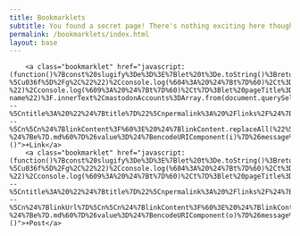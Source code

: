 ```yaml
---
title: Bookmarklets
subtitle: You found a secret page! There's nothing exciting here though, sorry.
permalink: /bookmarklets/index.html
layout: base
---
```


        <a class="bookmarklet" href="javascript:(function()%7Bconst%20slugify%3De%3D%3E%7Blet%20t%3De.toString()%3Breturn%20console.log(%601%3A%20%24%7Bt%7D%60)%2Ct%3Dt.replaceAll(%22%2F%22%2C%22%20%22)%2Cconsole.log(%602%3A%20%24%7Bt%7D%60)%2Ct%3Dt.normalize(%22NFD%22)%2Cconsole.log(%603%3A%20%24%7Bt%7D%60)%2Ct%3Dt.replace(%2F%5B%5Cu0300-%5Cu036f%5D%2Fg%2C%22%22)%2Cconsole.log(%604%3A%20%24%7Bt%7D%60)%2Ct%3Dt.toLowerCase()%2Cconsole.log(%605%3A%20%24%7Bt%7D%60)%2Ct%3Dt.replace(%2F%5Cs%2B%2Fg%2C%22%20%22)%2Cconsole.log(%606%3A%20%24%7Bt%7D%60)%2Ct%3Dt.replace(%2F%5B%5E%5Cw%20%5D%2B%2Fg%2C%22%20%22)%2Cconsole.log(%607%3A%20%24%7Bt%7D%60)%2Ct%3Dt.trim()%2Cconsole.log(%608%3A%20%24%7Bt%7D%60)%2Ct%3Dt.replace(%2F%20%2B%2Fg%2C%22-%22)%2Cconsole.log(%609%3A%20%24%7Bt%7D%60)%2Ct%7D%3Blet%20pageTitle%3Dwindow.document.title%2ClinkSelection%3D%22getSelection%22in%20window%3Fwindow.getSelection().toString().trim()%3A%22%22%2ClinkContent%3DlinkSelection%7C%7Cwindow.document.querySelector(%22head%20meta%5Bname%3Ddescription%20i%5D%22)%3F.content.trim()%7C%7Cwindow.document.querySelector(%22main%20p%22)%3F.textContent.trim()%7C%7Cwindow.document.querySelector(%22article%20p%22)%3F.textContent.trim()%7C%7Cwindow.document.querySelector(%22p%22)%3F.textContent.trim()%2ClinkUrl%3Dwindow.location.href%3Bconst%20domain%3Dwindow.location.host%2CauthorName%3Ddocument.querySelector(%22.p-name%22)%3F.innerText%2CmastodonAccounts%3DArray.from(document.querySelectorAll('%5Brel%3D%22me%22%5D')).filter((e%3D%3Ee.href.includes(%22%40%22))).map((e%3D%3Ee.href)).join(%22%2C%20%22)%2CFEED_SELECTORS%3D%5B'link%5Btype%3D%22application%2Frss%2Bxml%22%5D'%2C'link%5Btype%3D%22application%2Fatom%2Bxml%22%5D'%2C'link%5Btype%3D%22application%2Fjson%22%5D'%5D%3Blet%20title%3Dwindow.prompt(%22Title%20of%20the%20link%3F%22%2CpageTitle)%3Bconst%20run%3De%3D%3E%7Bconst%20t%3D!e%5Bdomain%5D%3Blet%20n%3Dnull%3Bif(FEED_SELECTORS.forEach((e%3D%3E%7Bif(n)return%3Bconst%20t%3Ddocument.querySelector(e)%3Bt%26%26(n%3Dt.href)%7D))%2Cnull!%3D%3Dtitle)%7Blet%20e%3Dwindow.prompt(%22Slug%20of%20the%20link%3F%22%2Cslugify(title))%3Bif(null!%3D%3De)%7Bconst%20o%3D(new%20Date).toISOString()%2Cl%3D(new%20Date).getFullYear()%3Blet%20i%3D%60---%5Cntitle%3A%20%22%24%7Btitle%7D%22%5Cnpermalink%3A%20%2Flinks%2F%24%7Be%7D%2Findex.html%5Cnlink%3A%20%24%7BlinkUrl%7D%5Cndate%3A%20%24%7Bo%7D%5Cnauthor%3A%20%24%7Bdomain%7D%5Cn---%5Cn%5Cn%24%7BlinkContent%3F%60%3E%20%24%7BlinkContent.replaceAll(%22%5Cn%22%2C%22%5Cn%3E%20%22)%7D%60%3A%22%22%7D%5Cn%60%3Bt%26%26window.prompt(%22New%20author%20needed%22%2CJSON.stringify(%7B%5Bdomain%5D%3A%7Bname%3AauthorName%2Cmastodon%3AmastodonAccounts%2Cfeed%3An%7D%7D%2Cnull%2C2))%3Blet%20r%3D%60https%3A%2F%2Fgithub.com%2Frknightuk%2Frknight.me%2Fnew%2Fmaster%2F%3Ffilename%3D%24%7B%60src%2Flinks%2F%24%7Bl%7D%2F%24%7Bo.slice(0%2C10)%7D-%24%7Be%7D.md%60%7D%26value%3D%24%7BencodeURIComponent(i)%7D%26message%3D%24%7BencodeURIComponent(%60New%20link%3A%20%24%7Btitle%7D%60)%7D%60%3Bt%26%26window.open(%22https%3A%2F%2Fgithub.com%2Frknightuk%2Frknight.me%2Fedit%2Fmaster%2Fsrc%2F_data%2Fpeople.json%22)%2Cwindow.open(r)%7D%7D%7D%3Bfetch(%22https%3A%2F%2Fraw.githubusercontent.com%2Frknightuk%2Frknight.me%2Fmaster%2Fsrc%2F_data%2Fpeople.json%22).then((e%3D%3Ee.json())).then((e%3D%3E%7Brun(e)%7D))%3B%7D)()">+Link</a>
        <a class="bookmarklet" href="javascript:(function()%7Bconst%20slugify%3De%3D%3E%7Blet%20t%3De.toString()%3Breturn%20console.log(%601%3A%20%24%7Bt%7D%60)%2Ct%3Dt.replaceAll(%22%2F%22%2C%22%20%22)%2Cconsole.log(%602%3A%20%24%7Bt%7D%60)%2Ct%3Dt.normalize(%22NFD%22)%2Cconsole.log(%603%3A%20%24%7Bt%7D%60)%2Ct%3Dt.replace(%2F%5B%5Cu0300-%5Cu036f%5D%2Fg%2C%22%22)%2Cconsole.log(%604%3A%20%24%7Bt%7D%60)%2Ct%3Dt.toLowerCase()%2Cconsole.log(%605%3A%20%24%7Bt%7D%60)%2Ct%3Dt.replace(%2F%5Cs%2B%2Fg%2C%22%20%22)%2Cconsole.log(%606%3A%20%24%7Bt%7D%60)%2Ct%3Dt.replace(%2F%5B%5E%5Cw%20%5D%2B%2Fg%2C%22%20%22)%2Cconsole.log(%607%3A%20%24%7Bt%7D%60)%2Ct%3Dt.trim()%2Cconsole.log(%608%3A%20%24%7Bt%7D%60)%2Ct%3Dt.replace(%2F%20%2B%2Fg%2C%22-%22)%2Cconsole.log(%609%3A%20%24%7Bt%7D%60)%2Ct%7D%3Blet%20pageTitle%3Dwindow.document.title%2ClinkSelection%3D%22getSelection%22in%20window%3Fwindow.getSelection().toString().trim()%3A%22%22%2ClinkContent%3DlinkSelection%7C%7Cwindow.document.querySelector(%22head%20meta%5Bname%3Ddescription%20i%5D%22)%3F.content.trim()%7C%7Cwindow.document.querySelector(%22main%20p%22)%3F.textContent.trim()%7C%7Cwindow.document.querySelector(%22article%20p%22)%3F.textContent.trim()%7C%7Cwindow.document.querySelector(%22p%22)%3F.textContent.trim()%2ClinkUrl%3Dwindow.location.href%2Ctitle%3Dwindow.prompt(%22Title%20of%20the%20link%3F%22%2CpageTitle)%3Bif(null!%3D%3Dtitle)%7Blet%20e%3Dwindow.prompt(%22Slug%20of%20the%20link%3F%22%2Cslugify(title))%3Bif(null!%3D%3De)%7Bconst%20t%3D(new%20Date).toISOString()%2Cn%3D(new%20Date).getFullYear()%3Blet%20o%3D%60---%5Cntitle%3A%20%22%24%7Btitle%7D%22%5Cnpermalink%3A%20%2Flinks%2F%24%7Be%7D%2Findex.html%5Cndate%3A%20%24%7Bt%7D%5Cnexcerpt%3A%20%22%22%5Cnlayout%3A%20post%5Cntags%3A%5Cn---%5Cn%24%7BlinkUrl%7D%5Cn%5Cn%24%7BlinkContent%3F%60%3E%20%24%7BlinkContent.replaceAll(%22%5Cn%22%2C%22%5Cn%3E%20%22)%7D%60%3A%22%22%7D%5Cn%60%3Blet%20l%3D%60https%3A%2F%2Fgithub.com%2Frknightuk%2Frknight.me%2Fnew%2Fmaster%2F%3Ffilename%3D%24%7B%60src%2Fposts%2F%24%7Bn%7D%2F%24%7Bt.slice(0%2C10)%7D-%24%7Be%7D.md%60%7D%26value%3D%24%7BencodeURIComponent(o)%7D%26message%3D%24%7BencodeURIComponent(%60New%20link%3A%20%24%7Btitle%7D%60)%7D%60%3Bwindow.open(l)%7D%7D%7D)()">+Post</a>
